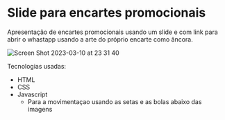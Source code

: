# Slide para encartes promocionais

Apresentação de encartes promocionais usando um slide e com link para abrir o whastapp usando a arte do próprio encarte como âncora.

![Screen Shot 2023-03-10 at 23 31 40](https://user-images.githubusercontent.com/7557802/224460469-189c5770-219d-4ab0-bcf2-cb504562018c.png)

Tecnologias usadas:
- HTML
- CSS
- Javascript
  - Para a movimentaçao usando as setas e as bolas abaixo das imagens
